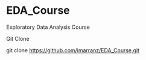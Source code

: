 # EDA_Course
Exploratory Data Analysis Course


Git Clone

git clone https://github.com/imarranz/EDA_Course.git
